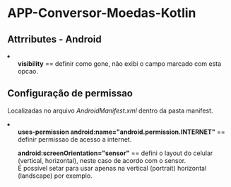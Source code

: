# APP-Conversor-Moedas-Kotlin
<h2>Attrributes - Android</h2>
<li>
  <ul><strong>visibility</strong> == definir como gone, não exibi o campo marcado com esta opcao.</ul>


</li>

<h2>Configuração de permissao</h2>
<p>Localizadas no arquivo <em>AndroidManifest.xml</em> dentro da pasta manifest.</p>
<li>
  <ul><strong>uses-permission android:name="android.permission.INTERNET"</strong> == definir permissao de acesso a internet.</ul>
  <ul><strong>android:screenOrientation="sensor"</strong> == defini o layout do celular (vertical, horizontal), neste caso de acordo com o sensor.<br> É possível setar para     usar apenas na vertical (portrait) horizontal (landscape) por exemplo.</ul> 


</li>
